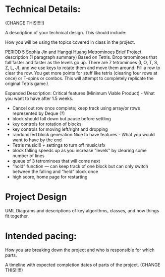 
# Technical Details:

(CHANGE THIS!!!!!)

A description of your technical design. This should include: 
   
How you will be using the topics covered in class in the project.


PERIOD 5
Sophia Jin and Hangqi Huang
Metrominoes 
Brief Project description (1 paragraph summary)
Based on Tetris. Drop tetrominoes that fall faster and faster as the levels go up. There are 7 tetrominoes (I, O, T, S, Z, L, J), and we use keys to rotate them and move them around. Fill a row to clear the row. You get more points for stuff like tetris (clearing four rows at once) or T-spins or combos. This will attempt to completely replicate the original Tetris game.\

Expanded Description:
Critical features (Minimum Viable Product) - What you want to have after 1.5 weeks.
- Cancel out row once complete; keep track using array/or rows represented by Deque (?)
- block should fall down but pause before settling
- key controls for rotation of blocks
- key controls for moving left/right and dropping
- randomized block generation
Nice to have features - What you would want to have by the end
- Tetris music!!! + settings to turn off music/sfx
- block falling speeds up as you increase "levels" by clearing some number of lines
- queue of 3 tetrominoes that will come next
- “hold” function — can keep track of one block but can only switch between the falling and “held” block once
- high score, home page for restarting

     
# Project Design

UML Diagrams and descriptions of key algorithms, classes, and how things fit together.


    
# Intended pacing:

How you are breaking down the project and who is responsible for which parts.

A timeline with expected completion dates of parts of the project. (CHANGE THIS!!!!!)

